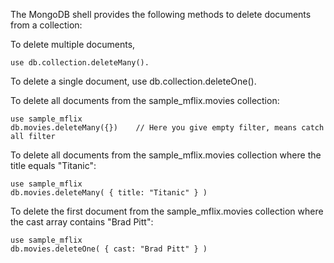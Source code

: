 The MongoDB shell provides the following methods to delete documents from a collection:

To delete multiple documents, 
```
use db.collection.deleteMany().
```

To delete a single document, use db.collection.deleteOne().

To delete all documents from the sample_mflix.movies collection:
```
use sample_mflix
db.movies.deleteMany({})    // Here you give empty filter, means catch all filter
```

To delete all documents from the sample_mflix.movies collection where the title equals "Titanic":
```
use sample_mflix
db.movies.deleteMany( { title: "Titanic" } )
```

To delete the first document from the sample_mflix.movies collection where the cast array contains "Brad Pitt":
```
use sample_mflix
db.movies.deleteOne( { cast: "Brad Pitt" } )
```
